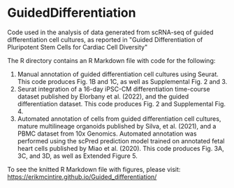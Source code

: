 # GuidedDifferentiation

Code used in the analysis of data generated from scRNA-seq of guided differentiation cell cultures, as reported in "Guided Differentiation of Pluripotent Stem Cells for Cardiac Cell Diversity"  
  
The R directory contains an R Markdown file with code for the following:
  
1. Manual annotation of guided differentiation cell cultures using Seurat. This code produces Fig. 1B and 1C, as well as Supplemental Fig. 2 and 3.  
2. Seurat integration of a 16-day iPSC-CM differentiation time-course dataset published by Elorbany et al. (2022), and the guided differentiation dataset. This code produces Fig. 2 and Supplemental Fig. 4.
3. Automated annotation of cells from guided differentiation cell cultures, mature multilineage organoids published by Silva, et al. (2021), and a PBMC dataset from 10x Genomics. Automated annotation was performed using the scPred prediction model trained on annotated fetal heart cells published by Miao et al. (2020). This code produces Fig. 3A, 3C, and 3D, as well as Extended Figure 5.

To see the knitted R Markdown file with figures, please visit:
https://erikmcintire.github.io/Guided_differentiation/